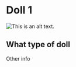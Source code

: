 # Doll 1

![This is an alt text.](/img/dolls/doll1.png "This is a sample image.")

## What type of doll

Other info